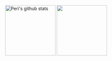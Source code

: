 
<img align="center" height="160" src="https://github-readme-stats.vercel.app/api?username=aurora-a-k-a-lightning&show_icons=true&include_all_commits=true&theme=blueberry&hide_border=false&show=reviews&rank_icon=github" alt="Peri's github stats" /> 
<img align="center" height="160" src="https://github-readme-stats.vercel.app/api/top-langs/?username=aurora-a-k-a-lightning&layout=compact&theme=blueberry&hide_border=false" />
